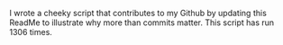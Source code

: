 I wrote a cheeky script that contributes to my Github by updating this ReadMe to illustrate why more than commits matter. This script has run 1306 times.